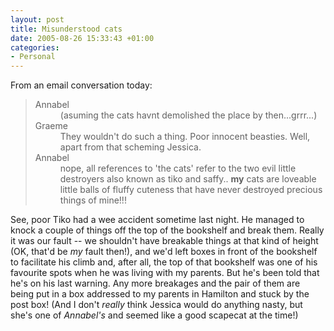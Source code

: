 ```yaml
---
layout: post
title: Misunderstood cats
date: 2005-08-26 15:33:43 +01:00
categories:
- Personal
---
```

From an email conversation today:

<blockquote>
<dl>
  <dt>Annabel</dt><dd>(asuming the cats havnt demolished the place by then...grrr...)</dd>
  <dt>Graeme</dt><dd>They wouldn't do such a thing.  Poor innocent beasties.  Well, apart from that scheming Jessica.</dd>
  <dt>Annabel</dt><dd>nope, all references to 'the cats' refer to the two evil little destroyers also known as tiko and saffy.. <strong>my</strong> cats are loveable little balls of fluffy cuteness that have never destroyed precious things of mine!!!</dd>
</dl>
</blockquote>

See, poor Tiko had a wee accident sometime last night.  He managed to knock a couple of things off the top of the bookshelf and break them.  Really it was our fault -- we shouldn't have breakable things at that kind of height (OK, that'd be <em>my</em> fault then!), and we'd left boxes in front of the bookshelf to facilitate his climb and, after all, the top of that bookshelf was one of his favourite spots when he was living with my parents.  But he's been told that he's on his last warning.  Any more breakages and the pair of them are being put in a box addressed to my parents in Hamilton and stuck by the post box!  (And I don't <em>really</em> think Jessica would do anything nasty, but she's one of <em>Annabel's</em> and seemed like a good scapecat at the time!)
